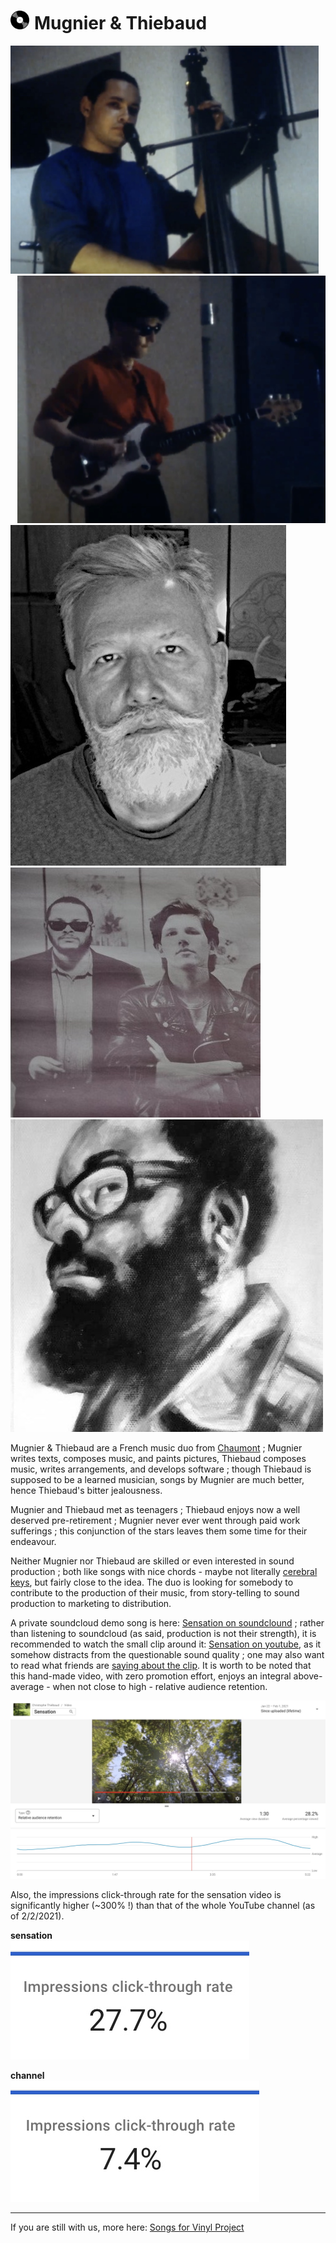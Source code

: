 # <a id="vinyl_brand" style="margin-right:.5rem;" title="Vinyl Title" href="https://mugnierandthiebaud.com/" target="_mugnier_et_thiebaud"><img src="/svgs/vinyl_icon.svg" style="width:30px; height: auto;"></a>Mugnier & Thiebaud

<div class="d-flex justify-content-center">
  <div class="col" style="padding-right: .7rem;">
    <img src="/jpegs/Mugnier.jpg" alt="MugnierJeune" class="img-fluid">
  </div>
  <div class="col" style="padding-left: .7rem;">
    <img src="/jpegs/Thiebaud.jpg" alt="ThiebaudJeune" class="img-fluid">
  </div>
</div>
</div>
<div class="row">
  <div class="col">
    <img src="/jpegs/Thiebaud3.jpg" alt="ThiebaudVieux" class="img-fluid">
  </div>
  <div class="col">
    <img src="/mugnierandthiebaud0_cropped.jpg" alt="mugnierandthiebaud" class="img-fluid">
  </div>
  <div class="col">
    <img src="/jpegs/Mugnier2.jpg" alt="MugnierVieux" class="img-fluid">
  </div>
</div>

Mugnier & Thiebaud are a French music duo from [Chaumont](https://en.wikipedia.org/wiki/Chaumont,_Haute-Marne) ; Mugnier writes texts, composes music, and paints pictures, Thiebaud composes music, writes arrangements, and develops software ; though Thiebaud is supposed to be a learned musician, songs by Mugnier are much better, hence Thiebaud's bitter jealousness.

Mugnier and Thiebaud met as teenagers ; Thiebaud enjoys now a well deserved pre-retirement ; Mugnier never ever went through paid work sufferings ; this conjunction of the stars leaves them some time for their endeavour.

Neither Mugnier nor Thiebaud are skilled or even interested in sound production ; both like songs with nice chords - maybe not literally [cerebral keys](https://www.mamalarky.com/about-us), but fairly close to the idea. The duo is looking for somebody to contribute to the production of their music, from story-telling to sound production to marketing to distribution.

A private soundcloud demo song is here:
[Sensation on soundclound](https://soundcloud.com/christophe-thiebaud/sensation-new-mix/s-oyXVmEq51cf)
; rather than listening to soundcloud (as said, production is not their strength), it is recommended to watch the small clip around it:
[Sensation on youtube](https://youtu.be/tkK7Bi7c7Wc), as it somehow distracts from the questionable sound quality ; one may also want to read what friends are [saying about the clip](https://www.facebook.com/christophe.thiebaud/posts/10158927764709593). It is worth to be noted that this hand-made video, with zero promotion effort, enjoys an integral above-average - when not close to high - relative audience retention.

![Relative audience retention](/jpegs/relative_audience_retention.jpg)

Also, the impressions click-through rate for the sensation video is significantly higher (~300% !) than that of the whole YouTube channel (as of 2/2/2021).

**sensation**<br> ![channel](/jpegs/impressions_click-through_rate_sensation.jpg)

**channel**<br> ![sensation](/jpegs/impressions_click-through_rate_channel.jpg)

---

If you are still with us, more here: [Songs for Vinyl Project](https://mugnierandthiebaud.com/)
